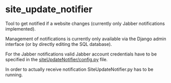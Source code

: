# site_update_notifier
Tool to get notified if a website changes (currently only Jabber notifications implemented).

Management of notifications is currently only available via the Django admin interface (or by directly editing the SQL database).

For the Jabber notifications valid Jabber account credentials have to be specified in the [siteUpdateNotifier/config.py](siteUpdateNotifier/config.py) file.

In order to actually receive notification SiteUpdateNotifier.py has to be running.
